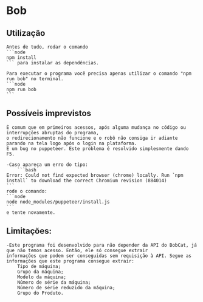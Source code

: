 # Bob

## Utilização

    Antes de tudo, rodar o comando 
    ```node 
    npm install
    ``` para instalar as dependências.
 
    Para executar o programa você precisa apenas utilizar o comando "npm run bob" no terminal.
    ```node
    npm run bob
    ```

## Possíveis imprevistos

    É comum que em primeiros acessos, após alguma mudança no código ou interrupções abruptas do programa, 
    o redirecionamento não funcione e o robô não consiga ir adiante parando na tela logo após o login na plataforma. 
    É um bug no puppeteer. Este problema é resolvido simplesmente dando F5.

    -Caso apareça um erro do tipo:
        ```bash
    Error: Could not find expected browser (chrome) locally. Run `npm install` to download the correct Chromium revision (884014)
    ```
    rode o comando:
    ```node
    node node_modules/puppeteer/install.js
    ```
    e tente novamente.
    
## Limitações:

    -Este programa foi desenvolvido para não depender da API do BobCat, já que não temos acesso. Então, ele só consegue extrair 
    informações que podem ser conseguidas sem requisição à API. Segue as informações que este programa consegue extrair: 
        Tipo de máquina;
        Grupo da máquina;
        Modelo da máquina;
        Número de série da máquina;
        Número de série reduzido da máquina;
        Grupo do Produto.
